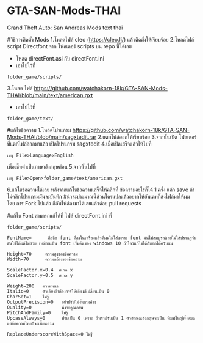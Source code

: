 # GTA-SAN-Mods-THAI
Grand Theft Auto: San Andreas Mods text thai

#วิธีการติดตั้ง Mods
1.โหลดไฟล์ cleo (https://cleo.li/) แล้วติดตั้งให้เรียบร้อย
2.โหลดไฟล์ script Directfont จาก โฟลเดอร์ scripts บน repo นี้ได้เลย
- โหลด directFont.asi กับ directFont.ini
- เอาไปไว้ที่
~~~~
folder_game/scripts/
~~~~
3.โหลด ไฟล์ https://github.com/watchakorn-18k/GTA-SAN-Mods-THAI/blob/main/text/american.gxt 
- เอาไปไว้ที่
~~~~
folder_game/text/
~~~~


#แก้ไขข้อความ
1.โหลดโปรแกรม https://github.com/watchakorn-18k/GTA-SAN-Mods-THAI/blob/main/sagxtedit.rar
2.แตกไฟล์ออกให้เรียบร้อย
3.จากนั้นเปิด โฟลเดอร์ที่แตกไฟล์ออกมาแล้ว เปิดโปรแกรม sagxtedit
4.เมื่อเปิดเสร็จแล้วให้ไปที่ 
~~~~
เมนู File>Language>English
~~~~ 
เพื่อเซ็ทค่าเป็นภาษาอังกฤษก่อน
5.จากนั้นไปที่ 
~~~~
เมนู File>Open>folder_game/text/american.gxt
~~~~
6.แก้ไขข้อความได้เลย หลังจากแก้ไขข้อความเสร็จให้คลิกที่ ข้อความอะไรก็ได้ 1 ครั้ง แล้ว save ถ้าไม่คลิกโปรแกรมมันจะบันทึก 
#น่าจะประมาณนี้ส่วนใครแปลแล้วอยากให้อัพเดทก็ส่งไฟล์มาให้ผม โดย การ Fork ไปแล้ว ก็อัพไฟล์ลงมาได้เลยแล้วค่อย pull requests

#แก้ไข Font
สามารถแก้ได้ที่ ไฟล์ directFont.ini ที่
~~~~
folder_game/scripts/
~~~~
~~~~
FontName=      คือชื่อ font ที่ลงในเครื่องแล้วที่ผมไม่ใส่เพราะ font มันไม่สมบูรณ์เลยไม่ใส่ปรากฏว่ามันใช้ได้แต่ไม่สวย เหมือนเป็น font เริ่มต้นของ windows 10 ถ้าใครแก้ไขได้ก็บอกได้ครับผม
~~~~
~~~~
Height=70     ความสูงของข้อความ
Width=70      ความกว้างของข้อความ
~~~~
~~~~
ScaleFactor.x=0.4  สเกล x
ScaleFactor.y=0.5  สเกล y
~~~~
~~~~
Weight=200   ความหนา
Italic=0     ตัวเอียงถ้าต้องการให้เอียงก็เปลี่ยนเป็น 0
CharSet=1    ไม่รู้
OutputPrecision=0   อย่าปรับไม่งั้นเกมค้าง
Quality=0           น่าจะคุณภาพ
PitchAndFamily=0    ไม่รู้
UpcaseAlways=0      ปรับเป็น 0 เพราะ ถ้าเราปรับเป็น 1 ตัวอักษณอังกฤษจะเป็น พิมพ์ใหญ่ทั้งหมด แต่ข้อความไทยก็จะเพี้ยนตาม

ReplaceUnderscoreWithSpace=0 ไม่รู้
~~~~
